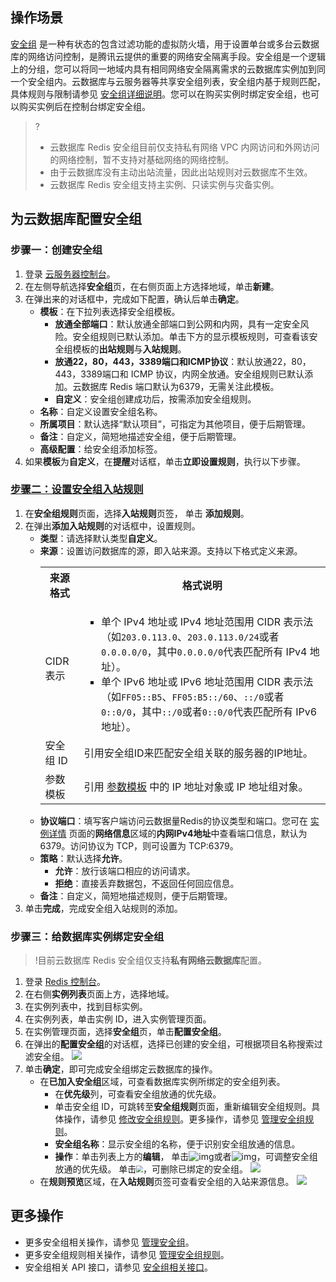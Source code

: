 ## 操作场景
[安全组](https://cloud.tencent.com/doc/product/213/500) 是一种有状态的包含过滤功能的虚拟防火墙，用于设置单台或多台云数据库的网络访问控制，是腾讯云提供的重要的网络安全隔离手段。安全组是一个逻辑上的分组，您可以将同一地域内具有相同网络安全隔离需求的云数据库实例加到同一个安全组内。云数据库与云服务器等共享安全组列表，安全组内基于规则匹配，具体规则与限制请参见 [安全组详细说明](https://cloud.tencent.com/document/product/215/20089)。您可以在购买实例时绑定安全组，也可以购买实例后在控制台绑定安全组。

>?
>- 云数据库 Redis 安全组目前仅支持私有网络 VPC 内网访问和外网访问的网络控制，暂不支持对基础网络的网络控制。
> - 由于云数据库没有主动出站流量，因此出站规则对云数据库不生效。
> - 云数据库 Redis 安全组支持主实例、只读实例与灾备实例。

## 为云数据库配置安全组
### 步骤一：创建安全组
1. 登录 [云服务器控制台](https://console.cloud.tencent.com/cvm/securitygroup)。
2. 在左侧导航选择**安全组**页，在右侧页面上方选择地域，单击**新建**。
3. 在弹出来的对话框中，完成如下配置，确认后单击**确定**。
   - **模板**：在下拉列表选择安全组模板。
     - **放通全部端口**：默认放通全部端口到公网和内网，具有一定安全风险。安全组规则已默认添加。单击下方的显示模板规则，可查看该安全组模板的**出站规则**与**入站规则**。
     - **放通22，80，443，3389端口和ICMP协议**：默认放通22，80，443，3389端口和 ICMP 协议，内网全放通。安全组规则已默认添加。云数据库 Redis 端口默认为6379，无需关注此模板。
     - **自定义**：安全组创建成功后，按需添加安全组规则。
   - **名称**：自定义设置安全组名称。
   - **所属项目**：默认选择“默认项目”，可指定为其他项目，便于后期管理。
   - **备注**：自定义，简短地描述安全组，便于后期管理。
   - **高级配置**：给安全组添加标签。
4. 如果**模板**为**自定义**，在**提醒**对话框，单击**立即设置规则**，执行以下步骤。

### [步骤二：设置安全组入站规则](id:Step2)

1. 在**安全组规则**页面，选择**入站规则**页签， 单击 **添加规则**。
2. 在弹出**添加入站规则**的对话框中，设置规则。
   - **类型**：请选择默认类型**自定义**。
   - **来源**：设置访问数据库的源，即入站来源。支持以下格式定义来源。
     <table>
     <tr><th>来源格式</th><th>格式说明</th></tr>
         <tr><td>CIDR 表示</td>
             <td><ul><li>单个 IPv4 地址或 IPv4 地址范围用 CIDR 表示法（如<code>203.0.113.0</code>、<code>203.0.113.0/24</code>或者<code>0.0.0.0/0</code>，其中<code>0.0.0.0/0</code>代表匹配所有 IPv4 地址）。</li><li>单个 IPv6 地址或 IPv6 地址范围用 CIDR 表示法（如<code>FF05::B5</code>、<code>FF05:B5::/60</code>、<code>::/0</code>或者<code>0::0/0</code>，其中<code>::/0</code>或者<code>0::0/0</code>代表匹配所有 IPv6 地址）。</li></ul></td></tr>
     <tr>
         <td>安全组 ID</ul>
     </td>
         <td>引用安全组ID来匹配安全组关联的服务器的IP地址。
     </td></tr>
     <tr>
         <td>参数模板</td>
         <td>引用 <a href="https://cloud.tencent.com/document/product/215/20090">参数模板</a> 中的 IP 地址对象或 IP 地址组对象。</td></tr>
     </table>
   - **协议端口**：填写客户端访问云数据量Redis的协议类型和端口。您可在 [实例详情](https://console.cloud.tencent.com/redis) 页面的**网络信息**区域的**内网IPv4地址**中查看端口信息，默认为6379。访问协议为 TCP，则可设置为 TCP:6379。
    - **策略**：默认选择**允许**。
      - **允许**：放行该端口相应的访问请求。
      - **拒绝**：直接丢弃数据包，不返回任何回应信息。
    - **备注**：自定义，简短地描述规则，便于后期管理。
4. 单击**完成**，完成安全组入站规则的添加。
   

### 步骤三：给数据库实例绑定安全组

>!目前云数据库 Redis 安全组仅支持**私有网络云数据库**配置。

1. 登录 [Redis 控制台](https://console.cloud.tencent.com/redis)。
2. 在右侧**实例列表**页面上方，选择地域。
3. 在实例列表中，找到目标实例。
4. 在实例列表，单击实例 ID，进入实例管理页面。
5. 在实例管理页面，选择**安全组**页，单击**配置安全组**。
6. 在弹出的**配置安全组**的对话框，选择已创建的安全组，可根据项目名称搜索过滤安全组。
	 ![](https://qcloudimg.tencent-cloud.cn/raw/7b2c4e94292cc4e2b8c98c7b52c67509.png)
7. 单击**确定**，即可完成安全组绑定云数据库的操作。 
   - 在**已加入安全组**区域，可查看数据库实例所绑定的安全组列表。
     - 在**优先级**列，可查看安全组放通的优先级。
     - 单击安全组 ID，可跳转至**安全组规则**页面，重新编辑安全组规则。具体操作，请参见 [修改安全组规则](https://cloud.tencent.com/document/product/215/39799)。更多操作，请参见 [管理安全组规则](https://cloud.tencent.com/document/product/215/39798)。
     - **安全组名称**：显示安全组的名称，便于识别安全组放通的信息。
     - **操作**：单击列表上方的**编辑**， 单击![img](https://qcloudimg.tencent-cloud.cn/raw/b407f850a15a1362a1ac89a4b13ce955.png)或者![img](https://qcloudimg.tencent-cloud.cn/raw/3efb762c31ec14fa16813748183eb520.png)，可调整安全组放通的优先级。 单击<img src="https://qcloudimg.tencent-cloud.cn/raw/ef650a132e219e69f4792ce463e69fe0.png" style="zoom: 67%;" />，可删除已绑定的安全组。
     ![](https://qcloudimg.tencent-cloud.cn/raw/65ed391b636db5e291788e3ded62444f.png)
   - 在**规则预览**区域，在**入站规则**页签可查看安全组的入站来源信息。
![](https://qcloudimg.tencent-cloud.cn/raw/5aa33af7522d3ec444a337af28c11c20.png)

## 更多操作

- 更多安全组相关操作，请参见 [管理安全组](https://cloud.tencent.com/document/product/215/39794)。
- 更多安全组规则相关操作，请参见 [管理安全组规则](https://cloud.tencent.com/document/product/215/39798)。
- 安全组相关 API 接口，请参见 [安全组相关接口](https://cloud.tencent.com/document/product/215/15803)。

